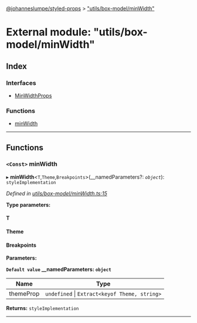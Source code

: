 [@johanneslumpe/styled-props](../README.md) > ["utils/box-model/minWidth"](../modules/_utils_box_model_minwidth_.md)

# External module: "utils/box-model/minWidth"

## Index

### Interfaces

* [MinWidthProps](../interfaces/_utils_box_model_minwidth_.minwidthprops.md)

### Functions

* [minWidth](_utils_box_model_minwidth_.md#minwidth)

---

## Functions

<a id="minwidth"></a>

### `<Const>` minWidth

▸ **minWidth**<`T`,`Theme`,`Breakpoints`>(__namedParameters?: *`object`*): `styleImplementation`

*Defined in [utils/box-model/minWidth.ts:15](https://github.com/johanneslumpe/styled-props/blob/8e709f1/src/utils/box-model/minWidth.ts#L15)*

**Type parameters:**

#### T 
#### Theme 
#### Breakpoints 
**Parameters:**

**`Default value` __namedParameters: `object`**

| Name | Type |
| ------ | ------ |
| themeProp | `undefined` \| `Extract<keyof Theme, string>` |

**Returns:** `styleImplementation`

___

